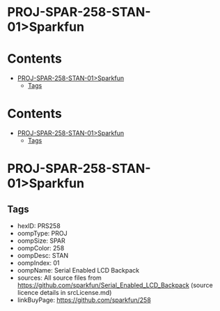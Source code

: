 
PROJ-SPAR-258-STAN-01>Sparkfun
==============================

Contents
========

* [PROJ-SPAR-258-STAN-01>Sparkfun](#proj-spar-258-stan-01sparkfun)
	* [Tags](#tags)

Contents
========

* [PROJ-SPAR-258-STAN-01>Sparkfun](#proj-spar-258-stan-01sparkfun)
	* [Tags](#tags)

# PROJ-SPAR-258-STAN-01>Sparkfun

## Tags

- hexID: PRS258
- oompType: PROJ
- oompSize: SPAR
- oompColor: 258
- oompDesc: STAN
- oompIndex: 01
- oompName: Serial Enabled LCD Backpack
- sources: All source files from https://github.com/sparkfun/Serial_Enabled_LCD_Backpack (source licence details in srcLicense.md)
- linkBuyPage: https://github.com/sparkfun/258
